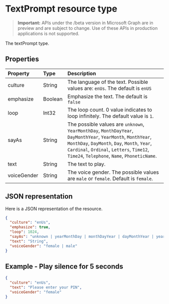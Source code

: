 # TextPrompt resource type

> **Important:** APIs under the /beta version in Microsoft Graph are in preview and are subject to change. Use of these APIs in production applications is not supported.

The textPrompt type.

## Properties

| Property    | Type    | Description                                                                                                                                                                                                                                              |
| :---------- | :------ | :------------------------------------------------------------------------------------------------------------------------------------------------------------------------------------------------------------------------------------------------------- |
| culture     | String  | The language of the text. Possible values are: `enUs`. The default is `enUS`                                                                                                                                                                             |
| emphasize   | Boolean | Emphasize the text. The default is `false`                                                                                                                                                                                                               |
| loop        | Int32   | The loop count. 0 value indicates to loop infinitely. The default value is `1`.                                                                                                                                                                          |
| sayAs       | String  | The possible values are  `unknown`, `YearMonthDay`, `MonthDayYear`, `DayMonthYear`, `YearMonth`, `MonthYear`, `MonthDay`, `DayMonth`, `Day`, `Month`, `Year`, `Cardinal`, `Ordinal`, `Letters`, `Time12`, `Time24`, `Telephone`, `Name`, `PhoneticName`. |
| text        | String  | The text to play.                                                                                                                                                                                                                                        |
| voiceGender | String  | The voice gender. The possible values are `male` or `female`. Default is `female`.                                                                                                                                                                       |

## JSON representation

Here is a JSON representation of the resource.

<!-- {
  "blockType": "resource",
  "optionalProperties": [

  ],
  "@odata.type": "microsoft.graph.textPrompt"
}-->
```json
{
  "culture": "enUs",
  "emphasize": true,
  "loop": 1024,
  "sayAs": "unknown | yearMonthDay | monthDayYear | dayMonthYear | yearMonth | monthYear | monthDay | dayMonth | day | month | year | cardinal | ordinal | letters | time12 | time24 | telephone | name | phoneticName",
  "text": "String",
  "voiceGender": "female | male"
}
```

## Example - Play silence for 5 seconds

<!-- {
  "blockType": "example",
  "@odata.type": "microsoft.graph.textPrompt",
  "truncated": true
}-->
```json
{
  "culture": "enUs",
  "text": "Please enter your PIN",
  "voiceGender": "female"
}
```

<!-- uuid: 8fcb5dbc-d5aa-4681-8e31-b001d5168d79
2015-10-25 14:57:30 UTC -->
<!-- {
  "type": "#page.annotation",
  "description": "textPrompt resource",
  "keywords": "",
  "section": "documentation",
  "tocPath": ""
}-->
